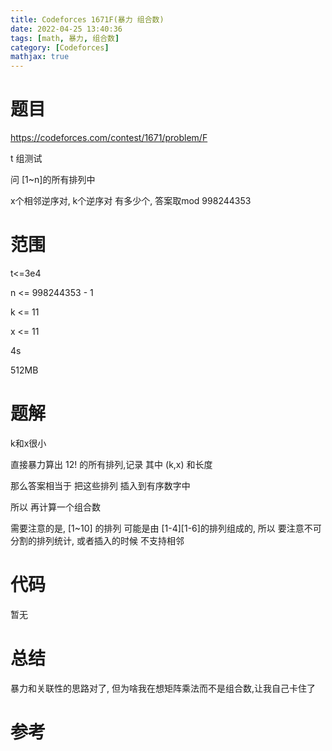 ```yaml
---
title: Codeforces 1671F(暴力 组合数)
date: 2022-04-25 13:40:36
tags: [math, 暴力, 组合数]
category: [Codeforces]
mathjax: true
---
```


# 题目

https://codeforces.com/contest/1671/problem/F

t 组测试

问 [1~n]的所有排列中

x个相邻逆序对, k个逆序对 有多少个, 答案取mod 998244353

# 范围

t<=3e4

n <= 998244353 - 1

k <= 11

x <= 11

4s

512MB

# 题解

k和x很小

直接暴力算出 12! 的所有排列,记录 其中 (k,x) 和长度

那么答案相当于 把这些排列 插入到有序数字中

所以 再计算一个组合数

需要注意的是, [1~10] 的排列 可能是由 [1-4][1-6]的排列组成的, 所以 要注意不可分割的排列统计, 或者插入的时候 不支持相邻

# 代码

暂无

# 总结

暴力和关联性的思路对了, 但为啥我在想矩阵乘法而不是组合数,让我自己卡住了

# 参考


